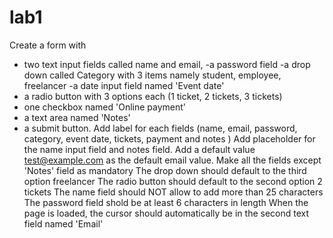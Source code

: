 # lab1
Create a form with
- two text input fields called name and email,
-a password field
-a drop down called Category with 3 items namely student, employee, freelancer
-a date input field named 'Event date'
- a radio button with 3 options each (1 ticket, 2 tickets, 3 tickets)
- one checkbox named 'Online payment'
- a text area named 'Notes'
- a submit button.
Add label for each fields (name, email, password, category, event date, tickets, payment and notes )
Add placeholder for the name input field and notes field.
Add a default value test@example.com as the default email value.
Make all the fields except 'Notes' field as mandatory
The drop down should default to the third option freelancer
The radio button should default to the second option 2 tickets
The name field should NOT allow to add more than 25 characters
The password field shold be at least 6 characters in length
When the page is loaded, the cursor should automatically be in the second text field named 'Email'
